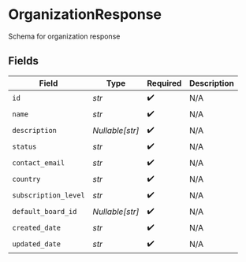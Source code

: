 # OrganizationResponse

Schema for organization response


## Fields

| Field                | Type                 | Required             | Description          |
| -------------------- | -------------------- | -------------------- | -------------------- |
| `id`                 | *str*                | :heavy_check_mark:   | N/A                  |
| `name`               | *str*                | :heavy_check_mark:   | N/A                  |
| `description`        | *Nullable[str]*      | :heavy_check_mark:   | N/A                  |
| `status`             | *str*                | :heavy_check_mark:   | N/A                  |
| `contact_email`      | *str*                | :heavy_check_mark:   | N/A                  |
| `country`            | *str*                | :heavy_check_mark:   | N/A                  |
| `subscription_level` | *str*                | :heavy_check_mark:   | N/A                  |
| `default_board_id`   | *Nullable[str]*      | :heavy_check_mark:   | N/A                  |
| `created_date`       | *str*                | :heavy_check_mark:   | N/A                  |
| `updated_date`       | *str*                | :heavy_check_mark:   | N/A                  |